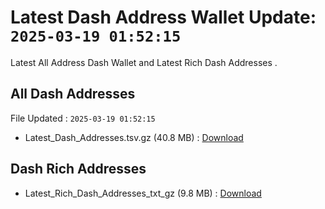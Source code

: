 # Latest Dash Address Wallet Update: `2025-03-19 01:52:15`

Latest All Address Dash Wallet and Latest Rich Dash Addresses .

## All Dash Addresses

File Updated : `2025-03-19 01:52:15`

- Latest_Dash_Addresses.tsv.gz (40.8 MB) : [Download](https://github.com/Pymmdrza/Rich-Address-Wallet/releases/tag/Dash)

## Dash Rich Addresses

- Latest_Rich_Dash_Addresses_txt_gz (9.8 MB) : [Download](https://github.com/Pymmdrza/Rich-Address-Wallet/releases/tag/Dash)
